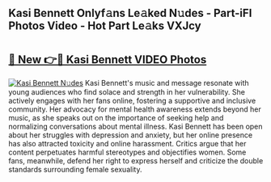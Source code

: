 ## Kasi Bennett Onlyf𝚊ns Le𝚊ked N𝚞des - Part-iFI Photos Video - Hot Part Le𝚊ks VXJcy

# <h2><a href="http://ab36106.deff.icu/?id=Kasi+Bennett">🔗 New 👉🔴 Kasi Bennett VIDEO Photos</a></h2>

[![Kasi Bennett N𝚞des](https://i.imgur.com/rIISA9y.gif)](http://ab36106.deff.icu/?id=Kasi+Bennett)
Kasi Bennett's music and message resonate with young audiences who find solace and strength in her vulnerability. She actively engages with her fans online, fostering a supportive and inclusive community. Her advocacy for mental health awareness extends beyond her music, as she speaks out on the importance of seeking help and normalizing conversations about mental illness. Kasi Bennett has been open about her struggles with depression and anxiety, but her online presence has also attracted toxicity and online harassment. Critics argue that her content perpetuates harmful stereotypes and objectifies women. Some fans, meanwhile, defend her right to express herself and criticize the double standards surrounding female sexuality.
